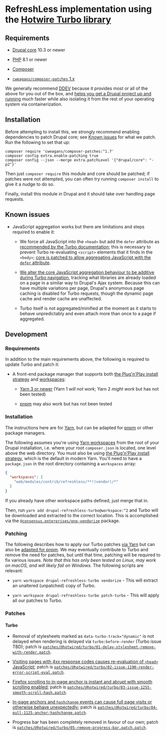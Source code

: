# RefreshLess implementation using the [Hotwire Turbo library](https://turbo.hotwired.dev/)

## Requirements

* [Drupal core](https://www.drupal.org/project/drupal) 10.3 or newer

* [PHP](https://www.php.net/) 8.1 or newer

* [Composer](https://getcomposer.org/)

* [`cweagans/composer-patches` 1.x](https://github.com/cweagans/composer-patches/tree/1.x)

We generally recommend [DDEV](https://ddev.com/) because it provides most or all of the above for you out of the box, and [helps you get a Drupal project up and running](https://www.drupal.org/docs/develop/local-server-setup/docker-based-development-environments-for-macos-linux-and-windows) much faster while also isolating it from the rest of your operating system via containerization.

## Installation

Before attempting to install this, we strongly recommend enabling dependencies
to patch Drupal core; see [Known issues](#known-issues) for what we patch. Run
the following to set that up:

```shell
composer require 'cweagans/composer-patches:^1.7'
composer config extra.enable-patching true
composer config --json --merge extra.patchLevel '{"drupal/core": "-p2"}'
```

Then just `composer require` this module and core should be patched; if patches were not attempted, you can often try running `composer install` to give it a nudge to do so.

Finally, install this module in Drupal and it should take over handling page
requests.

## Known issues

* JavaScript aggregation works but there are limitations and steps required to enable it:

  * We force all JavaScript into the `<head>` but add the `defer` attribute as [recommended by the Turbo documentation](https://turbo.hotwired.dev/handbook/building#loading-your-application%E2%80%99s-javascript-bundle); this is necessary to prevent Turbo re-evaluating `<script>` elements that it finds in the `<body>`; [core is patched to allow aggregating JavaScript with the `defer` attribute](https://www.drupal.org/project/drupal/issues/1587536).

  * [We alter the core JavaScript aggregation behaviour to be additive during Turbo navigation](https://www.drupal.org/project/refreshless/issues/3414538), tracking what libraries are already loaded on a page in a similar way to Drupal's Ajax system. Because this can have multiple variations per page, Drupal's anonymous page caching is disabled for Turbo requests, though the dynamic page cache and render cache are unaffected.

  * Turbo itself is not aggregated/minified at the moment as it starts to behave unpredictably and even attach more than once to a page if aggregated.

## Development

### Requirements

In addition to the main requirements above, the following is required to update
Turbo and patch it:

* A front-end package manager that supports both [the Plug'n'Play install strategy](https://yarnpkg.com/features/pnp) and [workspaces](https://yarnpkg.com/features/workspaces):

  * [Yarn 3 or newer](https://yarnpkg.com/getting-started/install) (Yarn 1 *will not work*; Yarn 2 *might work* but has not been tested)

  * [pnpm](https://pnpm.io/) may also work but has not been tested

### Installation

The instructions here are for [Yarn](https://yarnpkg.com/), but can be adapted
for [pnpm](https://pnpm.io/) or other package managers.

The following assumes you're using [Yarn
workspaces](https://yarnpkg.com/features/workspaces) from the root of your
Drupal installation, i.e. where your root `composer.json` is located, one level
above the web directory. You must also be using [the Plug'n'Play install
strategy](https://yarnpkg.com/features/pnp), which is the default in modern
Yarn. You'll need to have a `package.json` in the root directory containing a
`workspaces` array:

```json
{
  "workspaces": [
    "web/modules/contrib/refreshless/**!(vendor)/*"
  ]
}
```

If you already have other workspace paths defined, just merge that in.

Then, run `yarn add drupal-refreshless-turbo@workspace:^2` and Turbo will be
downloaded and extracted to the correct location. This is accomplished via the
[`@consensus.enterprises/pnp-vendorize`](https://www.npmjs.com/package/@consensus.enterprises/pnp-vendorize)
package.

### Patching

The following describes how to apply our Turbo patches [via
Yarn](https://yarnpkg.com/features/patching) but can also be [adapted for
pnpm](https://pnpm.io/cli/patch). We may eventually contribute to Turbo and
remove the need for patches, but until that time, patching will be required to fix various issues. *Note that this has only been tested on Linux, may work on
macOS, and will likely fail on Windows.* The following scripts are relevant:

- `yarn workspace drupal-refreshless-turbo vendorize` - This will extract an unaltered (unpatched) copy of Turbo.

- `yarn workspace drupal-refreshless-turbo patch-turbo` - This will apply all our patches to Turbo.

### Patches

#### Turbo

* Removal of stylesheets marked as `data-turbo-track="dynamic"` is not delayed when rendering is delayed via `turbo:before-render` (Turbo issue TBD); patch is [`patches/@hotwired/turbo/01-delay-stylesheet-remove-with-render.patch`](modules/refreshless_turbo/patches/@hotwired/turbo/01-delay-stylesheet-remove-with-render.patch).

* [Visiting pages with 4xx response codes causes re-evaluation of `<head>` JavaScript](https://www.drupal.org/project/refreshless/issues/3422964); patch is [`patches/@hotwired/turbo/02-issue-1190-render-error-script-eval.patch`](modules/refreshless_turbo/patches/@hotwired/turbo/02-issue-1190-render-error-script-eval.patch).

* [Firefox scrolling to in-page anchor is instant and abrupt with smooth scrolling enabled](https://github.com/hotwired/turbo/issues/1255); patch is [`patches/@hotwired/turbo/03-issue-1255-smooth-scroll-hash.patch`](modules/refreshless_turbo/patches/@hotwired/turbo/03-issue-1255-smooth-scroll-hash.patch).

* [In-page anchors and `hashchange` events can cause full page visits or otherwise behave unexpectedly](https://www.drupal.org/project/refreshless/issues/3416085); patch is [`patches/@hotwired/turbo/04-pull-1125-anchor-hashchange.patch`](modules/refreshless_turbo/patches/@hotwired/turbo/04-pull-1125-anchor-hashchange.patch).

* Progress bar has been completely removed in favour of our own; patch is [`patches/@hotwired/turbo/05-remove-progress-bar.patch.patch`](modules/refreshless_turbo/patches/@hotwired/turbo/05-remove-progress-bar.patch.patch).
